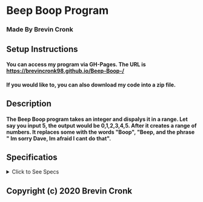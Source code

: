 # Beep Boop Program

### Made By Brevin Cronk


## Setup Instructions
#### You can access my program via GH-Pages. The URL is https://brevincronk98.github.io/Beep-Boop-/
#### If you would like to, you can also download my code into a zip file.

## Description
#### The Beep Boop program takes an integer and dispalys it in a range. Let say you input 5, the output would be 0,1,2,3,4,5. After it creates a range of numbers. It replaces some with the words "Boop", "Beep, and the phrase " Im sorry Dave, Im afraid I cant do that".

## Specificatios
<details>
   <summary> Click to See Specs</summary>
* #### Spec: The program returns a rand of numbers from 0 to the users inputed number
    * #### Inputs:  "4"
    * #### Output: "0,1,2,3,4"

* #### Spec: Number containing 1 will be replaced with "beep!"
    * #### Input "4"
    * #### Output: "0,Beep!, 2,3,4"
* #### Spec: Numbers that contain a 2: all digits are replaced (all digits) with "Boop!"
    * #### Input: "4"
    * #### Output: "0,Beep, Boop,3,4"
* #### Spec Numbers that contain a 3: all digits are replaced (all digits) with "I'm sorry, Dave. I'm afraid I can't do that."
    * #### Input: "5"
    * #### Output: "0,beep,boop, Im sorry.., 4"
* #### Spec: The number 13 should be replaced with "I'm sorry, Dave. I'm afraid I can't do that."
    * #### Input: "13"
    * #### Output: "Im sorry Dave..."
* #### Spec: The number 21 should be replaced with "Boop".
    * #### Input: "21"
    * ### Output: "Boop
* #### Spec: The number 21 should be replaced with "Boop".
    * #### Input: "32"
    * #### Output: "Im Sorry Dave..."
</details>

## Copyright (c) 2020 Brevin Cronk
    
   
